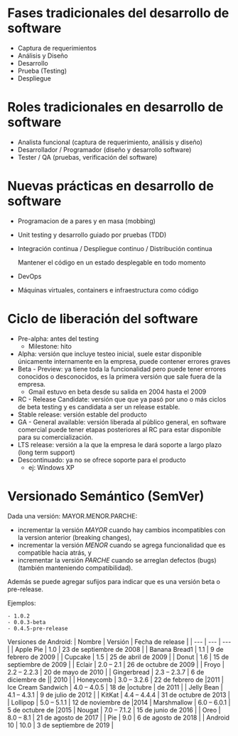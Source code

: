 # Fases tradicionales del desarrollo de software

- Captura de requerimientos
- Análisis y Diseño
- Desarrollo
- Prueba (Testing)
- Despliegue

# Roles tradicionales en desarrollo de software

- Analista funcional (captura de requerimiento, análisis y diseño)
- Desarrollador / Programador (diseño y desarrollo software)
- Tester / QA (pruebas, verificación del software)

# Nuevas prácticas en desarrollo de software

- Programacion de a pares y en masa (mobbing)
- Unit testing y desarrollo guiado por pruebas (TDD)
- Integración continua / Despliegue continuo / Distribución continua

    Mantener el código en un estado desplegable en todo momento

- DevOps
- Máquinas virtuales, containers e infraestructura como código

# Ciclo de liberación del software

- Pre-alpha: antes del testing
    - Milestone: hito
- Alpha: versión que incluye testeo inicial, suele estar disponible únicamente internamente en la empresa, puede contener errores graves
- Beta - Preview: ya tiene toda la funcionalidad pero puede tener errores conocidos o desconocidos, es la primera versión que sale fuera de la empresa.
    - Gmail estuvo en beta desde su salida en 2004 hasta el 2009
- RC - Release Candidate: versión que que ya pasó por uno o más ciclos de beta testing y es candidata a ser un release estable.
- Stable release: versión estable del producto
- GA - General available: versión liberada al público general, en software comercial puede tener etapas posteriores al RC para estar disponible para su comercialización.
- LTS release: versión a la que la empresa le dará soporte a largo plazo (long term support)
- Descontinuado: ya no se ofrece soporte para el producto
    - ej: Windows XP

# Versionado Semántico (SemVer)

Dada una versión: MAYOR.MENOR.PARCHE:

- incrementar la versión *MAYOR* cuando hay cambios incompatibles con la version anterior (breaking changes),
- incrementar la versión *MENOR* cuando se agrega funcionalidad que es compatible hacia atrás, y
- incrementar la versión *PARCHE* cuando se arreglan defectos (bugs) (también manteniendo compatibilidad).

Además se puede agregar sufijos para indicar que es una versión beta o pre-release.

Ejemplos: 

    - 1.0.2
    - 0.0.3-beta
    - 0.4.5-pre-release

Versiones de Android:
| Nombre | Versión | Fecha de release |
| --- | --- | --- |
| Apple Pie | 1.0 | 23 de septiembre de 2008 |
| Banana Bread1 | 1.1 | 9 de febrero de 2009 |
| Cupcake | 1.5 | 25 de abril de 2009 |
| Donut | 1.6 | 15 de septiembre de 2009 |
| Eclair | 2.0 – 2.1 | 26 de octubre de 2009 |
| Froyo | 2.2 – 2.2.3 | 20 de mayo de 2010 |
| Gingerbread | 2.3 – 2.3.7 | 6 de diciembre de  || 2010 |
| Honeycomb | 3.0 – 3.2.6 | 22 de febrero de  |2011
| Ice Cream Sandwich | 4.0 – 4.0.5 | 18 de  |octubre | de 2011 |
| Jelly Bean | 4.1 – 4.3.1 | 9 de julio de 2012 |
| KitKat | 4.4 – 4.4.4 | 31 de octubre de 2013 |
| Lollipop | 5.0 – 5.1.1 | 12 de noviembre de  |2014
| Marshmallow | 6.0 – 6.0.1 | 5 de octubre de  |2015
| Nougat | 7.0 – 7.1.2 | 15 de junio de 2016 |
| Oreo | 8.0 – 8.1 | 21 de agosto de 2017 |
| Pie | 9.0 | 6 de agosto de 2018 |
| Android 10​ | 10.0 | 3 de septiembre de 2019 |

